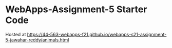# WebApps-Assignment-5 Starter Code
Hosted at <https://44-563-webapps-f21.github.io/webapps-s21-assignment-5-jawahar-reddy/animals.html>